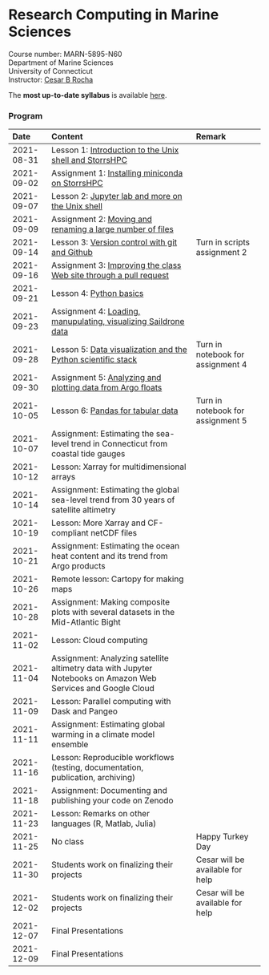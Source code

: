 # Research Computing in Marine Sciences
Course number: MARN-5895-N60</br>
Department of Marine Sciences</br>
University of Connecticut</br>
Instructor: [Cesar B Rocha](www.cbrocha.com)

The **most up-to-date syllabus** is available [here](./syllabus/ResearchComputing_SyllabusFall2021.pdf).

### Program
| Date          | Content                              | Remark |
|:--------------------------|:---------------------------------|:--------------|
| 2021-08-31    | Lesson 1: [Introduction to the Unix shell and StorrsHPC](lectures/01_unixshell/)       |           |
| 2021-09-02    | Assignment 1: [Installing miniconda on StorrsHPC](assignments/01/README.md)           |         |
| 2021-09-07    | Lesson 2: [Jupyter lab and more on the Unix shell](lectures/02_jupyterlab/README.md)           |         |
| 2021-09-09    | Assignment 2: [Moving and renaming a large number of files](assignments/02/)    |         |
| 2021-09-14    | Lesson 3: [Version control with git and Github](lectures/03_gitandgithub) | Turn in scripts assignment 2|
| 2021-09-16    | Assignment 3: [Improving the class Web site through a pull request](assignments/03/)   |         |
| 2021-09-21    | Lesson 4: [Python basics](lectures/04_pythonbasics)         |         |
| 2021-09-23    | Assignment 4: [Loading, manupulating, visualizing Saildrone data](https://github.com/MARN-5895/Assignment-04) |         |
| 2021-09-28    | Lesson 5: [Data visualization and the Python scientific stack](lectures/05_datavizandstack)           |   Turn in notebook for assignment 4      |
| 2021-09-30    | Assignment 5: [Analyzing and plotting data from Argo floats](https://github.com/MARN-5895/Assignment-05)           |         |
| 2021-10-05    |  Lesson 6: [Pandas for tabular data](https://github.com/MARN-5895/Lecture-06)          |  Turn in notebook for assignment 5      |
| 2021-10-07    |  Assignment: Estimating the sea-level trend in Connecticut from coastal tide gauges           |         |
| 2021-10-12    |  Lesson: Xarray for multidimensional arrays          |         |
| 2021-10-14    |  Assignment: Estimating the global sea-level trend from 30 years of satellite altimetry          |         |
| 2021-10-19    |  Lesson: More Xarray and CF-compliant netCDF files          |         |
| 2021-10-21    |  Assignment: Estimating the ocean heat content and its trend from Argo products    |       |
| 2021-10-26    |  Remote lesson: Cartopy for making maps          |     |
| 2021-10-28    |  Assignment: Making composite plots with several datasets in the Mid-Atlantic Bight          |         |
| 2021-11-02    |  Lesson:  Cloud computing           |         |
| 2021-11-04    | Assignment: Analyzing satellite altimetry data with Jupyter Notebooks on Amazon Web Services and Google Cloud          |         |
| 2021-11-09    | Lesson: Parallel computing with Dask and Pangeo           |         |
| 2021-11-11    | Assignment: Estimating global warming in a climate model ensemble        |         |
| 2021-11-16    | Lesson: Reproducible workflows (testing, documentation, publication, archiving)           |         |
| 2021-11-18    | Assignment: Documenting and publishing your code on Zenodo            |         |
| 2021-11-23    |  Lesson: Remarks on other languages (R, Matlab, Julia)    |         |
| 2021-11-25    |  No class          |  Happy Turkey Day       |
| 2021-11-30    |  Students work on finalizing their projects          |  Cesar will be available for help       |
| 2021-12-02    |  Students work on finalizing their projects          |  Cesar will be available for help       |
| 2021-12-07    |  Final Presentations          |         |
| 2021-12-09    |  Final Presentations          |         |
